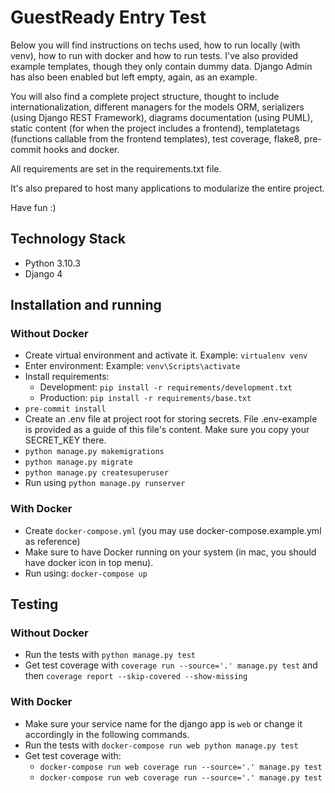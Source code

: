 # GuestReady Entry Test

Below you will find instructions on techs used, how to run locally (with venv), how to run with docker and how to run 
tests. I've also provided example templates, though they only contain dummy data. Django Admin has also been enabled
but left empty, again, as an example.

You will also find a complete project structure, thought to include internationalization, different managers for the 
models ORM, serializers (using Django REST Framework), diagrams documentation (using PUML), static content (for
when the project includes a frontend), templatetags (functions callable from the frontend templates), test coverage,
flake8, pre-commit hooks and docker.

All requirements are set in the requirements.txt file.

It's also prepared to host many applications to modularize the entire project.

Have fun :)

## Technology Stack

-   Python 3.10.3
-   Django 4

## Installation and running

### Without Docker

-   Create virtual environment and activate it. Example: `virtualenv venv`
-   Enter environment: Example: `venv\Scripts\activate`
-   Install requirements:
    -   Development: `pip install -r requirements/development.txt`
    -   Production: `pip install -r requirements/base.txt`
-   `pre-commit install`
-   Create an .env file at project root for storing secrets. File .env-example is provided as a guide of this file's content. Make sure you copy your SECRET_KEY there.
-   `python manage.py makemigrations`
-   `python manage.py migrate`
-   `python manage.py createsuperuser`
-   Run using `python manage.py runserver`

### With Docker

-   Create `docker-compose.yml` (you may use docker-compose.example.yml as reference)
-   Make sure to have Docker running on your system (in mac, you should have docker icon in top menu).
-   Run using: `docker-compose up`

## Testing

### Without Docker

-   Run the tests with `python manage.py test`
-   Get test coverage with `coverage run --source='.' manage.py test` and then `coverage report --skip-covered --show-missing`

### With Docker

-   Make sure your service name for the django app is `web` or change it accordingly in the following commands.
-   Run the tests with `docker-compose run web python manage.py test`
-   Get test coverage with:
    -   `docker-compose run web coverage run --source='.' manage.py test`
    -   `docker-compose run web coverage run --source='.' manage.py test`

